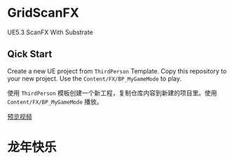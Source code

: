 # GridScanFX

UE5.3 ScanFX With Substrate

## Qick Start

Create a new UE project from `ThirdPerson` Template. Copy this repository to your new project. Use the `Content/FX/BP_MyGameMode` to play.

使用 `ThirdPerson` 模板创建一个新工程，复制仓库内容到新建的项目里。使用 `Content/FX/BP_MyGameMode` 播放。

[预览视频](https://www.bilibili.com/video/BV1ZF4m1u7ss/?share_source=copy_web&vd_source=2964bca3a3f391eb0ef471fb6501c5dd)

# 龙年快乐
